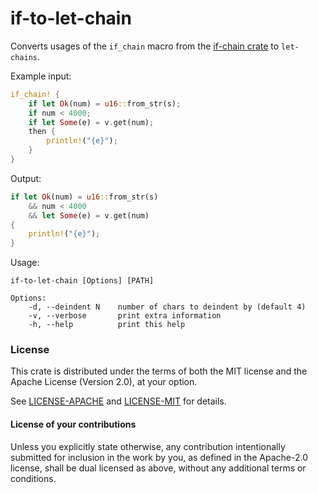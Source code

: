 # if-to-let-chain

Converts usages of the `if_chain` macro from the
[if-chain crate](https://docs.rs/if_chain/) to `let-chains`.

Example input:

```Rust
if_chain! {
    if let Ok(num) = u16::from_str(s);
    if num < 4000;
    if let Some(e) = v.get(num);
    then {
        println!("{e}");
    }
}
```

Output:

```Rust
if let Ok(num) = u16::from_str(s)
    && num < 4000
    && let Some(e) = v.get(num)
{
    println!("{e}");
}
```

Usage:

```
if-to-let-chain [Options] [PATH]

Options:
    -d, --deindent N    number of chars to deindent by (default 4)
    -v, --verbose       print extra information
    -h, --help          print this help
```

### License
[license]: #license

This crate is distributed under the terms of both the MIT license
and the Apache License (Version 2.0), at your option.

See [LICENSE-APACHE](LICENSE-APACHE) and [LICENSE-MIT](LICENSE-MIT) for details.

#### License of your contributions

Unless you explicitly state otherwise, any contribution intentionally submitted
for inclusion in the work by you, as defined in the Apache-2.0 license,
shall be dual licensed as above, without any additional terms or conditions.

